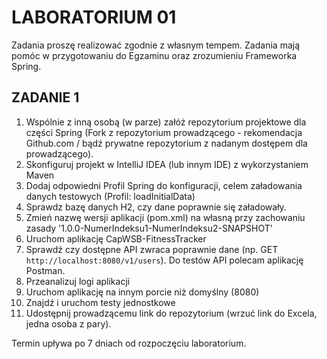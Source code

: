 # LABORATORIUM 01

Zadania proszę realizować zgodnie z własnym tempem. Zadania mają pomóc w przygotowaniu do Egzaminu oraz zrozumieniu Frameworka Spring.

## ZADANIE 1
1. Wspólnie z inną osobą (w parze) załóż repozytorium projektowe dla części Spring (Fork z repozytorium prowadzącego - rekomendacja Github.com / bądź prywatne repozytorium z nadanym dostępem dla prowadzącego).
2. Skonfiguruj projekt w IntelliJ IDEA (lub innym IDE) z wykorzystaniem Maven 
3. Dodaj odpowiedni Profil Spring do konfiguracji, celem załadowania danych testowych (Profil: loadInitialData)
4. Sprawdz bazę danych H2, czy dane poprawnie się załadowały.
5. Zmień nazwę wersji aplikacji (pom.xml) na własną przy zachowaniu zasady '1.0.0-NumerIndeksu1-NumerIndeksu2-SNAPSHOT' 
6. Uruchom aplikację CapWSB-FitnessTracker
7. Sprawdź czy dostępne API zwraca poprawnie dane (np. GET `http://localhost:8080/v1/users`). Do testów API polecam aplikację Postman.
8. Przeanalizuj logi aplikacji
9. Uruchom aplikację na innym porcie niż domyślny (8080)
10. Znajdź i uruchom testy jednostkowe
11. Udostępnij prowadzącemu link do repozytorium (wrzuć link do Excela, jedna osoba z pary).

Termin upływa po 7 dniach od rozpoczęciu laboratorium.
